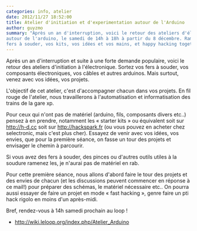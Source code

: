 ```yaml
---
categories: info, atelier
date: 2012/11/27 18:52:00
title: Atelier d'initiation et d'experimentation autour de l'Arduino
author: guyzmo
summary: "Après un an d'interruption, voici le retour des ateliers d'électronique
autour de l'arduino, le samedi de 14h à 18h à partir du 8 décembre. Ramenez vos
fers à souder, vos kits, vos idées et vos mains, et happy hacking together!"
---
```

Après un an d'interruption et suite à une forte  demande  populaire,
voici le retour des ateliers d'initiation à l'électronique.  Sortez  vos
fers à souder,  vos  composants  électroniques,  vos  câbles  et  autres
arduinos. Mais surtout, venez avec vos idées, vos projets.

L'objectif de cet  atelier,  c'est  d'accompagner  chacun  dans  vos
projets.   En   fil   rouge   de   l'atelier,   nous   travaillerons   à
l'automatisation et informatisation des trains de la gare xp.

Pour ceux qui n'ont  pas  de  matériel  (arduino,  fils,  composants
divers etc..) pensez à en prendre, notamment les «  starter  kits  »  ou
équivalent soit sur http://h-d.cc soit sur http://hackspark.fr (ou  vous
pouvez en acheter chez selectronic, mais c'est plus  cher).  Essayez  de
venir avec vos idées, vos envies, que pour la première séance, on  fasse
un tour des projets et envisager le chemin à parcourir.

Si vous avez des fers à souder, des pinces ou d'autres outils utiles
à la soudure ramenez les, je n'aurai pas de matériel en rab.

Pour cette première séance, nous allons d'abord faire  le  tour  des
projets et des envies de chacun (et les discussions peuvent commencer en
réponse à ce mail!) pour préparer des schémas,  le  matériel  nécessaire
etc.. On pourra aussi  essayer  de  faire  un  projet  en  mode  «  fast
hacking », genre faire un pti hack rigolo en moins d'un après-midi. 

Bref, rendez-vous à 14h samedi prochain au loop !

 * http://wiki.leloop.org/index.php/Atelier_Arduino

